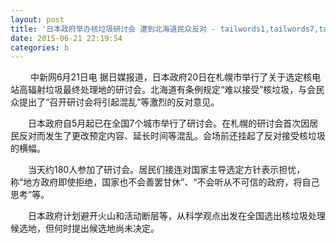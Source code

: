 ```yaml
---
layout: post
title: '日本政府举办核垃圾研讨会 遭到北海道民众反对 - tailwords1,tailwords7,tailwords15,tailwords19,tailwords8,tailwords3,tailwords9,tailwords5,tailwords16,tailwords12,tailwords2,tailwords21'
date: 2015-06-21 22:19:54
categories: b
---
```


<div><p style="text-indent: 2em"> 中新网6月21日电 据日媒报道，日本政府20日在札幌市举行了关于选定核电站高辐射垃圾最终处理地的研讨会。北海道有条例规定“难以接受”核垃圾，与会民众提出了“召开研讨会将引起混乱”等激烈的反对意见。</p><p style="text-indent: 2em">日本政府自5月起已在全国7个城市举行了研讨会。在札幌的研讨会首次因居民反对而发生了更改预定内容、延长时间等混乱。会场前还挂起了反对接受核垃圾的横幅。</p><p style="text-indent: 2em">当天约180人参加了研讨会。居民们接连对国家主导选定方针表示担忧，称“地方政府即使拒绝，国家也不会善罢甘休”、“不会听从不可信的政府，将自己思考”等。</p><p style="text-indent: 2em">日本政府计划避开火山和活动断层等，从科学观点出发在全国选出核垃圾处理候选地，但何时提出候选地尚未决定。</p></div>